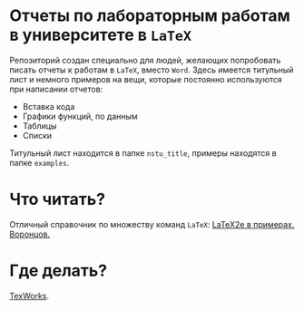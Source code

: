 # Отчеты по лабораторным работам в университете в `LaTeX`

Репозиторий создан специально для людей, желающих попробовать писать отчеты к работам в `LaTeX`, вместо `Word`. Здесь имеется титульный лист и немного примеров на вещи, которые постоянно используются при написании отчетов:

* Вставка кода
* Графики функций, по данным
* Таблицы
* Списки

Титульный лист находится в папке `nstu_title`, примеры находятся в папке `examples`.

# Что читать?

Отличный справочник по множеству команд `LaTeX`: [LaTeX2e в примерах. Воронцов.](http://www.ccas.ru/voron/download/voron05latex.pdf)

# Где делать? 

[TexWorks](http://www.tug.org/texworks/).